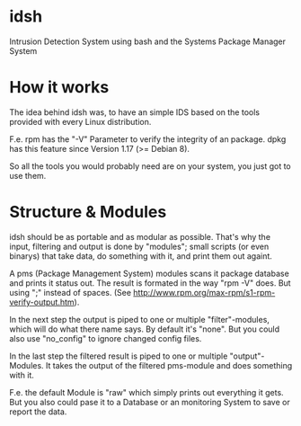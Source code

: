 idsh
====

Intrusion Detection System using bash and the Systems Package Manager System


How it works
====

The idea behind idsh was, to have an simple IDS based on the tools provided with
every Linux distribution. 

F.e. rpm has the "-V" Parameter to verify the integrity of an package.
dpkg has this feature since Version 1.17 (>= Debian 8).

So all the tools you would probably need are on your system, you just got to use them.



Structure & Modules
====

idsh should be as portable and as modular as possible. That's why the input, filtering and output 
is done by "modules"; small scripts (or even binarys) that take data, do something with it, and
print them out againt.

A pms (Package Management System) modules scans it package database and prints it status out.
The result is formated in the way "rpm -V" does. But using ";" instead of spaces. 
(See http://www.rpm.org/max-rpm/s1-rpm-verify-output.htm).

In the next step the output is piped to one or multiple "filter"-modules, which will do
what there name says. By default it's "none". But you could also use "no_config" to
ignore changed config files.

In the last step the filtered result is piped to one or multiple "output"-Modules. 
It takes the output of the filtered pms-module and does something with it. 

F.e. the default Module is "raw" which simply prints out everything it gets.
But you also could pase it to a Database or an monitoring System to save or report the data.
